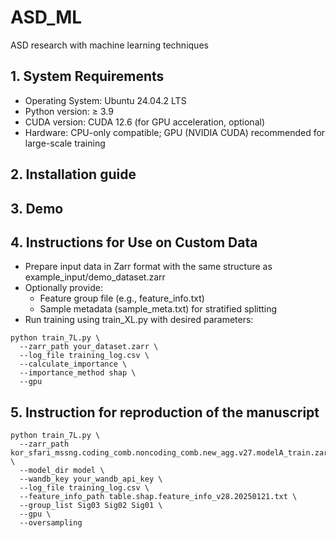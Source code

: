 # ASD_ML
ASD research with machine learning techniques

## 1. System Requirements
- Operating System: Ubuntu 24.04.2 LTS
- Python version: ≥ 3.9
- CUDA version: CUDA 12.6 (for GPU acceleration, optional)
- Hardware: CPU-only compatible; GPU (NVIDIA CUDA) recommended for large-scale training

## 2. Installation guide

## 3. Demo

## 4. Instructions for Use on Custom Data
- Prepare input data in Zarr format with the same structure as example_input/demo_dataset.zarr
- Optionally provide:
  - Feature group file (e.g., feature_info.txt)
  - Sample metadata (sample_meta.txt) for stratified splitting
- Run training using train_XL.py with desired parameters:

```
python train_7L.py \
  --zarr_path your_dataset.zarr \
  --log_file training_log.csv \
  --calculate_importance \
  --importance_method shap \
  --gpu
```

## 5. Instruction for reproduction of the manuscript

```
python train_7L.py \
  --zarr_path kor_sfari_mssng.coding_comb.noncoding_comb.new_agg.v27.modelA_train.zarr \
  --model_dir model \
  --wandb_key your_wandb_api_key \
  --log_file training_log.csv \
  --feature_info_path table.shap.feature_info_v28.20250121.txt \
  --group_list Sig03 Sig02 Sig01 \
  --gpu \
  --oversampling
```
